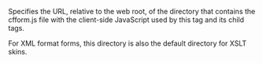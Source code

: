Specifies the URL, relative to the web root, of the
directory that contains the cfform.js file with the
client-side JavaScript used by this tag and its child
tags.

For XML format forms, this directory is also the default directory for XSLT skins.